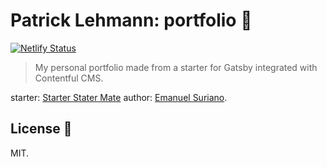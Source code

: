 
# Patrick Lehmann: portfolio 📎

[![Netlify Status](https://api.netlify.com/api/v1/badges/7b8100f9-6c24-4c64-91ec-c57de3ff85d3/deploy-status)](https://app.netlify.com/sites/ptrcklehmann/deploys)

> My personal portfolio made from a starter for Gatsby integrated with Contentful CMS.

starter: [Starter Stater Mate](https://github.com/EmaSuriano/gatsby-starter-mate)
author: [Emanuel Suriano](https://github.com/EmaSuriano).


## License 📝

MIT.
